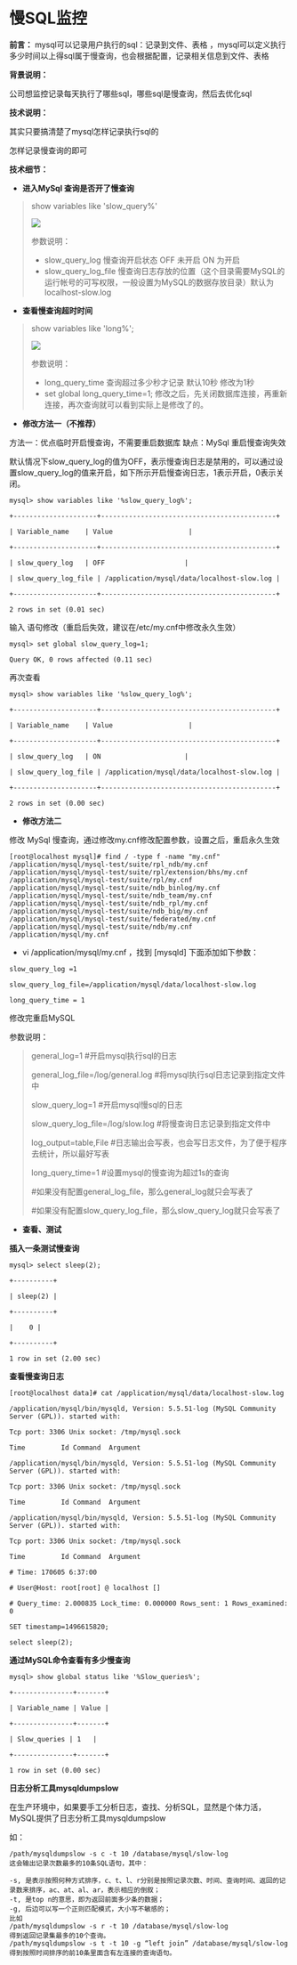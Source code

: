 # 慢SQL监控

**前言：** mysql可以记录用户执行的sql：记录到文件、表格 ，mysql可以定义执行多少时间以上得sql属于慢查询，也会根据配置，记录相关信息到文件、表格

**背景说明：**

公司想监控记录每天执行了哪些sql，哪些sql是慢查询，然后去优化sql

**技术说明：**

其实只要搞清楚了mysql怎样记录执行sql的

怎样记录慢查询的即可

**技术细节：**

* **进入MySql 查询是否开了慢查询**

> show variables like 'slow\_query%'
>
> ![](../../../.gitbook/assets/import-slowsql-01.png)
>
> 参数说明：
>
> * slow\_query\_log 慢查询开启状态  OFF 未开启 ON 为开启
> * slow\_query\_log\_file 慢查询日志存放的位置（这个目录需要MySQL的运行帐号的可写权限，一般设置为MySQL的数据存放目录）默认为localhost-slow.log

* **查看慢查询超时时间**

> show variables like 'long%';
>
> ![](../../../.gitbook/assets/import-showsql-02.png)
>
> 参数说明：
>
> * long\_query\_time 查询超过多少秒才记录   默认10秒 修改为1秒
> * set global long\_query\_time=1; 修改之后，先关闭数据库连接，再重新连接，再次查询就可以看到实际上是修改了的。

* **修改方法一（不推荐）**

方法一：优点临时开启慢查询，不需要重启数据库 缺点：MySql 重启慢查询失效

默认情况下slow\_query\_log的值为OFF，表示慢查询日志是禁用的，可以通过设置slow\_query\_log的值来开启，如下所示开启慢查询日志，1表示开启，0表示关闭。

```text
mysql> show variables like '%slow_query_log%';

+---------------------+--------------------------------------------+

| Variable_name    | Value                   |

+---------------------+--------------------------------------------+

| slow_query_log   | OFF                    |

| slow_query_log_file | /application/mysql/data/localhost-slow.log |

+---------------------+--------------------------------------------+

2 rows in set (0.01 sec)
```

输入 语句修改（重启后失效，建议在/etc/my.cnf中修改永久生效）

```text
mysql> set global slow_query_log=1;

Query OK, 0 rows affected (0.11 sec)
```

再次查看

```text
mysql> show variables like '%slow_query_log%';

+---------------------+--------------------------------------------+

| Variable_name    | Value                   |

+---------------------+--------------------------------------------+

| slow_query_log   | ON                     |

| slow_query_log_file | /application/mysql/data/localhost-slow.log |

+---------------------+--------------------------------------------+

2 rows in set (0.00 sec)
```

* **修改方法二**

修改 MySql 慢查询，通过修改my.cnf修改配置参数，设置之后，重启永久生效

```text
[root@localhost mysql]# find / -type f -name "my.cnf"
/application/mysql/mysql-test/suite/rpl_ndb/my.cnf
/application/mysql/mysql-test/suite/rpl/extension/bhs/my.cnf
/application/mysql/mysql-test/suite/rpl/my.cnf
/application/mysql/mysql-test/suite/ndb_binlog/my.cnf
/application/mysql/mysql-test/suite/ndb_team/my.cnf
/application/mysql/mysql-test/suite/ndb_rpl/my.cnf
/application/mysql/mysql-test/suite/ndb_big/my.cnf
/application/mysql/mysql-test/suite/federated/my.cnf
/application/mysql/mysql-test/suite/ndb/my.cnf
/application/mysql/my.cnf
```

* vi /application/mysql/my.cnf ，找到 \[mysqld\] 下面添加如下参数：

```text
slow_query_log =1

slow_query_log_file=/application/mysql/data/localhost-slow.log

long_query_time = 1
```

修改完重启MySQL

参数说明：

> general\_log=1 \#开启mysql执行sql的日志
>
> general\_log\_file=/log/general.log \#将mysql执行sql日志记录到指定文件中
>
> slow\_query\_log=1 \#开启mysql慢sql的日志
>
> slow\_query\_log\_file=/log/slow.log \#将慢查询日志记录到指定文件中
>
> log\_output=table,File \#日志输出会写表，也会写日志文件，为了便于程序去统计，所以最好写表
>
> long\_query\_time=1 \#设置mysql的慢查询为超过1s的查询
>
> \#如果没有配置general\_log\_file，那么general\_log就只会写表了
>
> \#如果没有配置slow\_query\_log\_file，那么slow\_query\_log就只会写表了

* **查看、测试**

**插入一条测试慢查询**

```text
mysql> select sleep(2);

+----------+

| sleep(2) |

+----------+

|    0 |

+----------+

1 row in set (2.00 sec)
```

**查看慢查询日志**

```text
[root@localhost data]# cat /application/mysql/data/localhost-slow.log

/application/mysql/bin/mysqld, Version: 5.5.51-log (MySQL Community Server (GPL)). started with:

Tcp port: 3306 Unix socket: /tmp/mysql.sock

Time         Id Command  Argument

/application/mysql/bin/mysqld, Version: 5.5.51-log (MySQL Community Server (GPL)). started with:

Tcp port: 3306 Unix socket: /tmp/mysql.sock

Time         Id Command  Argument

/application/mysql/bin/mysqld, Version: 5.5.51-log (MySQL Community Server (GPL)). started with:

Tcp port: 3306 Unix socket: /tmp/mysql.sock

Time         Id Command  Argument

# Time: 170605 6:37:00

# User@Host: root[root] @ localhost []

# Query_time: 2.000835 Lock_time: 0.000000 Rows_sent: 1 Rows_examined: 0

SET timestamp=1496615820;

select sleep(2);
```

**通过MySQL命令查看有多少慢查询**

```text
mysql> show global status like '%Slow_queries%';

+---------------+-------+

| Variable_name | Value |

+---------------+-------+

| Slow_queries | 1   |

+---------------+-------+

1 row in set (0.00 sec)
```

**日志分析工具mysqldumpslow**

在生产环境中，如果要手工分析日志，查找、分析SQL，显然是个体力活，MySQL提供了日志分析工具mysqldumpslow

如：

```text
/path/mysqldumpslow -s c -t 10 /database/mysql/slow-log
这会输出记录次数最多的10条SQL语句，其中：

-s, 是表示按照何种方式排序，c、t、l、r分别是按照记录次数、时间、查询时间、返回的记录数来排序，ac、at、al、ar，表示相应的倒叙；
-t, 是top n的意思，即为返回前面多少条的数据；
-g, 后边可以写一个正则匹配模式，大小写不敏感的；
比如
/path/mysqldumpslow -s r -t 10 /database/mysql/slow-log
得到返回记录集最多的10个查询。
/path/mysqldumpslow -s t -t 10 -g “left join” /database/mysql/slow-log
得到按照时间排序的前10条里面含有左连接的查询语句。
```

